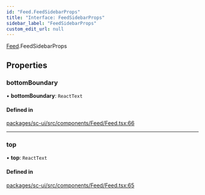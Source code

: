 ```yaml
---
id: "Feed.FeedSidebarProps"
title: "Interface: FeedSidebarProps"
sidebar_label: "FeedSidebarProps"
custom_edit_url: null
---
```


[Feed](../modules/Feed.md).FeedSidebarProps

## Properties

### bottomBoundary

• **bottomBoundary**: `ReactText`

#### Defined in

[packages/sc-ui/src/components/Feed/Feed.tsx:66](https://github.com/selfcommunity/community-ui/blob/1eb776a/packages/sc-ui/src/components/Feed/Feed.tsx#L66)

___

### top

• **top**: `ReactText`

#### Defined in

[packages/sc-ui/src/components/Feed/Feed.tsx:65](https://github.com/selfcommunity/community-ui/blob/1eb776a/packages/sc-ui/src/components/Feed/Feed.tsx#L65)

